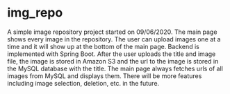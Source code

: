 # img_repo

A simple image repository project started on 09/06/2020. The main page shows every image in the repository. The user can upload images one at a time and it will show up at the bottom of the main page. 
Backend is implemented with Spring Boot. After the user uploads the title and image file, the image is stored in Amazon S3 and the url to the image is stored in the MySQL database with the title. The main page always fetches urls of all images from MySQL and displays them. There will be more features including image selection, deletion, etc. in the future.
